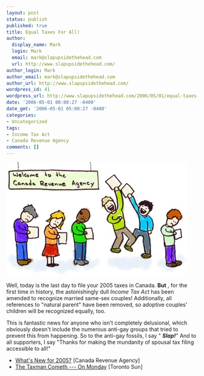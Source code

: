 ```yaml
---
layout: post
status: publish
published: true
title: Equal Taxes For All!
author:
  display_name: Mark
  login: Mark
  email: mark@slapupsidethehead.com
  url: http://www.slapupsidethehead.com/
author_login: Mark
author_email: mark@slapupsidethehead.com
author_url: http://www.slapupsidethehead.com/
wordpress_id: 41
wordpress_url: http://www.slapupsidethehead.com/2006/05/01/equal-taxes-for-all/
date: '2006-05-01 00:00:27 -0400'
date_gmt: '2006-05-01 05:00:27 -0400'
categories:
- Uncategorized
tags:
- Income Tax Act
- Canada Revenue Agency
comments: []
---
```

![Gay Taxes](/wp-content/media/2006/04/canada_revenue_agency.jpg)

Well, today is the last day to file your 2005 taxes in Canada. **But** , for the first time in history, the astonishingly dull _Income Tax Act_ has been amended to recognize married same-sex couples! Additionally, all references to "natural parent" have been removed, so adoptive couples' children will be recognized equally, too.

This is fantastic news for anyone who isn't completely delusional, which obviously doesn't include the numerous anti-gay groups that tried to prevent this from happening. So to the anti-gay fossils, I say " **_Slap!_**" And to all supporters, I say "Thanks for making the mundanity of spousal tax filing accessible to all!"

- [What's New for 2005?](http://www.cra-arc.gc.ca/E/pub/tg/5000-g/5000-g-01-05e.html) [Canada Revenue Agency]
- [The Taxman Cometh --- On Monday](http://cnews.canoe.ca/CNEWS/Canada/2006/04/26/1551435-sun.html) [Toronto Sun]
